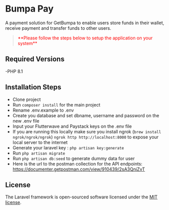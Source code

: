 # Bumpa Pay
A payment solution for GetBumpa to enable users store funds in their wallet, receive payment and transfer funds to other users.


<p>
  <blockquote style="color:red">
    **Please follow the steps below to setup the application on your system** 
  </blockquote>
</p>  

## Required Versions
-PHP 8.1

## Installation Steps

- Clone project
- Run ```composer install``` for the main project
- Rename .env.example to .env
- Create you database and set dbname, username and password on the new .env file
- Input your Flutterwave and Paystack keys on the .env file
- If you are running this locally make sure you install ngrok (```brew install ngrok/ngrok/ngrok```) ```ngrok http http://localhost:8000``` to expose your local server to the internet
- Generate your laravel key : ```php artisan key:generate```
- Run ```php artisan migrate```
- Run ```php artisan db:seed``` to generate dummy data for user
- Here is the url to the postman collection for the API endpoints: https://documenter.getpostman.com/view/910439/2sA3QniZvT
## License

The Laravel framework is open-sourced software licensed under the [MIT license](https://opensource.org/licenses/MIT).
